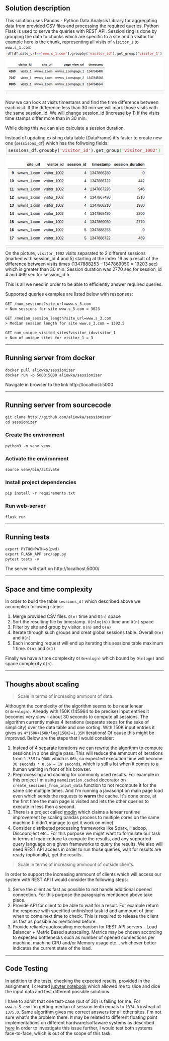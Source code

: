## Solution description ##
This solution uses Pandas - Python Data Analysis Library for aggregating data from provided CSV files and processing the required queries. 
Python Flask is used to serve the queries with REST API.
Sessionizing is done by grouping the data to chunks which are specific to a site and a visitor for example here is the chunk, representing all visits of `visitor_1` to `www.s_1.com`:
![site visitor visits](https://github.com/aliowka/sessionizer/blob/master/static/imgs/site_visito_visits.png)

Now we can look at visits timestams and find the time difference between each visit. If the difference less than 30 min we will mark those visits with the same session_id. We will change session_id (increase by 1) if the visits time stamps differ more than in 30 min.

While doing this we can also calculate a session duration.

Instead of updating existing data table (DataFrame) it's faster to create new one (`sessisons_df`) which has the follwoing fields:
![sessionized](https://github.com/aliowka/sessionizer/blob/master/static/imgs/sessionizing.png)
On the picture, `visitor_1002` visits separated to 2 different sessions (marked with session_id 4 and 5) starting at the index 16 as a result of the difference between visits times (1347888253 - 1347869050 = 19203 sec) which is greater than 30 min. Session duration was 2770 sec for session_id 4 and 469 sec for session_id 5.

This is all we need in order to be able to efficiently answer required queries.

Supported queries examples are listed below with responses:
```
GET /num_sessions?site_url=www.s_5.com
> Num sessions for site www.s_5.com = 3623
```

```
GET /median_session_length?site_url=www.s_3.com
> Median session length for site www.s_3.com = 1392.5
```

```
GET num_unique_visited_sites?visitor_id=visitor_1
> Num of unique sites for visitor_1 = 3
```

---


## Running server from docker ##
```
docker pull aliowka/sessionizer
docker run -p 5000:5000 aliowka/sessionizer
```
Navigate in browser to the link http://localhost:5000

---

## Running server from sourcecode ##
```
git clone http://github.com/aliowka/sessionizer`
cd sessionizer
```

### Create the environment ###
```
python3 -m venv venv
```

### Activate the environment ###
```
source venv/bin/activate
```

### Install project dependencies ###
```
pip install -r requirements.txt
```

### Run web-server ###
```
flask run
```

---

## Running tests ##
```
export PYTHONPATH=$(pwd)
export FLASK_APP src/app.py
pytest tests -v
```

The server will start on http://localhost:5000/ 

---

## Space and time complexity ##
In order to build the table `sessions_df` which described above we accomplish following steps:
 1. Merge provided CSV files. `O(n)` time and `O(n)` space
 2. Sort the resulting file by timestamp. `O(nlog(n))` time and `O(n)` space
 3. Filter by site and group by visitor. `O(n)` and `O(n)`
 4. Iterate through such groups and creat global sessions table. Overall `O(n)` and `O(n)`
 5. Each incoming request will end up iterating this sessions table maximum 1 time. `O(n)` and `O(1)`

Finally we have a time complexity `O(4n+nlogn)` which bound by `O(nlogn)` and space complexity `O(n)`.


---

## Thoughs about scaling ##
>Scale in terms of increasing ammount of data.

Althought the complexity of the algorithm seems to be near lenear `O(4n+nlogn)`. Already with 150K (145964 to be precise) input entries it becomes very slow - about 30 seconds to compute all sessions. 
The algorithm currently makes 4 iterations (separate steps for the sake of simplicity) over the data table and one sorting. With 150K input entries it gives us `4*150K+150K*log(150K)=1.35M` iterations! 
Of cause this might be improved. Below are the steps that I would consider:
1. Instead of 4 separate iterations we can rewrite the algorithm to compute sessions in a one single pass. 
This will reduce the ammount of iterations from `1.35M` to `900K` which is `66%`, so expected execution time will become `30 seconds * 0.66 = 19 seconds`, which is still a lot when it comes to a human waiting in front of his browser.
2. Preprocessing and caching for commonly used results. For example in this project I'm using `memoization.cached` decorator on `create_sessions_from_input_data` function to not recompute it for the same site multiple times. And I'm running a javascript on main page load even which sends the requests to __warm__ the cache. It's done once, at the first time the main page is visited and lets the other queries to execute in less then a second.
3. There is a project called [modin](https://github.com/modin-project/modin) which claims a lenear runtime improvement by scaling pandas process to multiple cores on the same machine (I didn't manage to get it work on mine).
4. Consider distributed processing frameworks like Spark, Hadoop, Discoproject etc.. For this purpose we might want to formulate our task in terms of map-reduce to compute the results, and any supported query language on a given frameworks to query the results. We also will need REST API access in order to run those queries, wait for results are ready (optionally), get the results.

> Scale in terms of increasing ammount of outside clients.

In order to support the increasing ammount of clients which will access our system with REST API I would consider the following steps:
1. Serve the client as fast as possible to not handle additional opened connection. For this purpose the paragraphs mentioned above take place.
2. Provide API for client to be able to wait for a result. For example return the response with specified unfinished task id and ammount of time when to come next time to check. This is required to release the client as fast as possible as mentioned before.
3. Provide reliable auotoscaling mechanism for REST API servers - Load Balancer + Metric Based autoscaling. Metrics may be chosen according to expected bottlenecks such as number of opened connections per machine, machine CPU and/or Memory usage etc... whichever better indicates the current state of the load.

---
## Code Testing ##
In addition to the tests, checking the expected results, provided in the assignment, I created [jupyter notebook](https://github.com/aliowka/sessionizer/blob/master/playground.ipynb) which allowed me to slice and dice the input data and test different possible solutions.

I have to admit that one test-case (out of 30) is falling for me.
For `www.s_5.com` I'm getting median of session lenth equals to `1374.0` instead of `1375.0`. Same algorithm gives me correct answers for all other sites. I'm not sure what's the problem there. It may be related to different floating point implementations on different hardware/softaware systems as described [here](https://stackoverflow.com/a/53144736) In order to investigate this issue further, I would test both systems face-to-face, which is out of the scope of this task.

